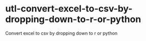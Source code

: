 # utl-convert-excel-to-csv-by-dropping-down-to-r-or-python
Convert excel to csv by dropping down to r or python
